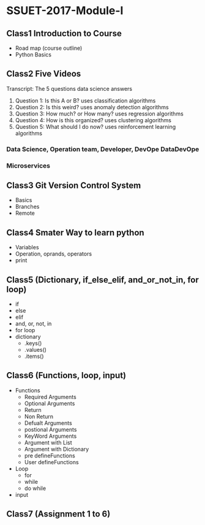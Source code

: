 # SSUET-2017-Module-I

## Class1 Introduction to Course
- Road map (course outline)
- Python Basics
## Class2 Five Videos
Transcript: The 5 questions data science answers
1. Question 1: Is this A or B? uses classification algorithms
2. Question 2: Is this weird? uses anomaly detection algorithms
3. Question 3: How much? or How many? uses regression algorithms
4. Question 4: How is this organized? uses clustering algorithms
5. Question 5: What should I do now? uses reinforcement learning algorithms
### Data Science, Operation team, Developer, DevOpe DataDevOpe
### Microservices
## Class3 Git Version Control System
- Basics
- Branches
- Remote
## Class4 Smater Way to learn python
- Variables
- Operation, oprands, operators
- print
## Class5 (Dictionary, if_else_elif, and_or_not_in, for loop)
- if
- else
- elif
- and, or, not, in
- for loop
- dictionary
	- .keys()
	- .values()
	- .items()
## Class6 (Functions, loop, input)
- Functions
    - Required Arguments
    - Optional Arguments
    - Return
    - Non Return
    - Defualt Arguments
    - postional Arguments
    - KeyWord Arguments
    - Argument with List
    - Argument with Dictionary 
    - pre defineFunctions
    - User defineFunctions
- Loop
    - for
    - while
    - do while
- input
## Class7 (Assignment 1 to 6)